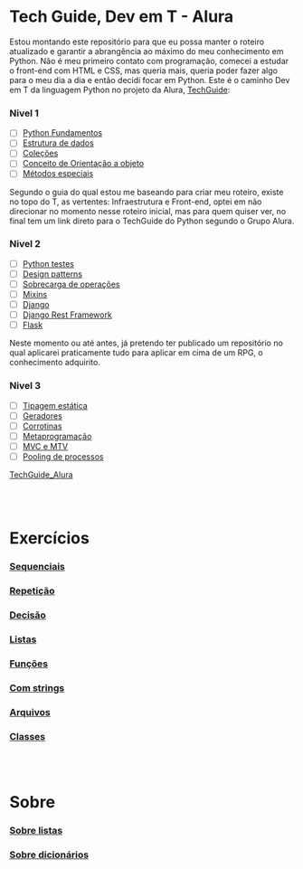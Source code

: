 ﻿# **Tech Guide, Dev em T - Alura**

Estou montando este repositório para que eu possa manter o roteiro atualizado e garantir a abrangência ao máximo do meu conhecimento em Python. Não é meu primeiro contato com programação, comecei a estudar o front-end com HTML e CSS, mas queria mais, queria poder fazer algo para o meu dia a dia e então decidi focar em Python. Este é o caminho Dev em T da linguagem Python no projeto da Alura, [TechGuide](https://techguide.sh/):

### Nivel 1

- [ ] [Python Fundamentos](https://github.com/MiguelHCJS/Journey_Python/blob/master/niveis_techGuide/nivel1/00_python-fundamentos.md)
- [ ] [Estrutura de dados]()
- [ ] [Coleções]()
- [ ] [Conceito de Orientação a objeto]()
- [ ] [Métodos especiais]()

Segundo o guia do qual estou me baseando para criar meu roteiro, existe no topo do T, as vertentes: Infraestrutura e Front-end, optei em não direcionar no momento nesse roteiro inicial, mas para quem quiser ver, no final tem um link direto para o TechGuide do Python segundo o Grupo Alura.

### Nivel 2

- [ ] [Python testes]()
- [ ] [Design patterns]()
- [ ] [Sobrecarga de operações]()
- [ ] [Mixins]()
- [ ] [Django]()
- [ ] [Django Rest Framework]()
- [ ] [Flask]()

Neste momento ou até antes, já pretendo ter publicado um repositório no qual aplicarei praticamente tudo para aplicar em cima de um RPG, o conhecimento adquirito.

### Nivel 3

- [ ] [Tipagem estática]()
- [ ] [Geradores]()
- [ ] [Corrotinas]()
- [ ] [Metaprogramação]()
- [ ] [MVC e MTV]()
- [ ] [Pooling de processos]()

[TechGuide_Alura](https://techguide.sh/pt-BR/path/python/)

<br><br>

# **Exercícios**

### [Sequenciais]()

### [Repetição]()

### [Decisão]()

### [Listas]()

### [Funções]()

### [Com strings]()

### [Arquivos]()

### [Classes]()

<br><br>

# **Sobre**

### [Sobre listas]()

### [Sobre dicionários]()
